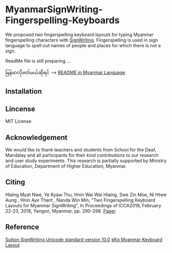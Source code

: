 # MyanmarSignWriting-Fingerspelling-Keyboards
We proposed two fingerspelling keyboard layouts for typing Myanmar fingerspelling characters with [SignWriting](https://en.wikipedia.org/wiki/SignWriting). Fingerspelling is used in sign language to spell out names of people and places for which there is not a sign.

ReadMe file is still preparing ...

မြန်မာလိုဖတ်မယ်ဆိုရင် --> [README in Myanmar Language](https://github.com/ye-kyaw-thu/MyanmarSignWriting-Fingerspelling-Keyboards/blob/master/README-Myanmar.md)  

## Installation  

## Lincense
MIT License

## Acknowledgement
We would like to thank teachers and students from School for the Deaf, Mandalay and all participants for their kind contributions to our research and user study experiments. This research is partially supported by Ministry of Education, Department of Higher Education, Myanmar.  

## Citing  
Hlaing Myat Nwe, Ye Kyaw Thu, Hnin Wai Wai Hlaing, Swe Zin Moe, Ni Htwe Aung , Hnin Aye Thant , Nanda Win Min, "Two Fingerspelling Keyboard Layouts for Myanmar SignWriting", In Proceedings of ICCA2018, February 22-23, 2018, Yangon, Myanmar, pp. 290-298. [Paper](https://github.com/ye-kyaw-thu/MSL4Emergency/blob/master/publications/msw-fingerspelling-keyboards-ICCA2018.pdf)  

## Reference

[Sutton SignWriting Unicode standard version 10.0](https://unicode.org/charts/PDF/U1D800.pdf)
[kKg Myanmar Keyboard Layout](https://github.com/ye-kyaw-thu/kKg-Myanmar-Keyboard)
